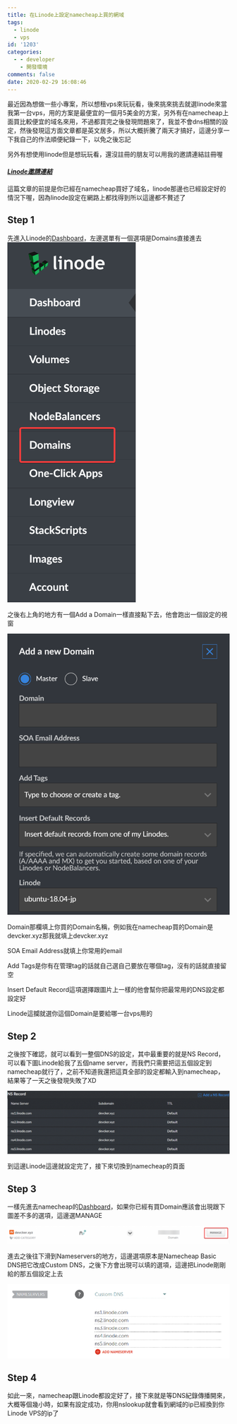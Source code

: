 ```yaml
---
title: 在Linode上設定namecheap上買的網域
tags:
  - linode
  - vps
id: '1203'
categories:
  - - developer
    - 開發環境
comments: false
date: 2020-02-29 16:08:46
---
```


最近因為想做一些小專案，所以想租vps來玩玩看，後來挑來挑去就選linode來當我第一台vps，用的方案是最便宜的一個月5美金的方案，另外有在namecheap上面買比較便宜的域名來用，不過都買完之後發現問題來了，我並不會dns相關的設定，然後發現這方面文章都是英文居多，所以大概折騰了兩天才搞好，這邊分享一下我自己的作法順便紀錄一下，以免之後忘記

另外有想使用linode但是想玩玩看，還沒註冊的朋友可以用我的邀請連結註冊喔

#### _[Linode邀請連結](https://www.linode.com/?r=64065cbcc62df964564e7eff9dac422b47d9ba72 "Linode邀請連結")_

這篇文章的前提是你已經在namecheap買好了域名，linode那邊也已經設定好的情況下喔，因為linode設定在網路上都找得到所以這邊都不贅述了

## Step 1

先進入Linode的[Dashboard](https://cloud.linode.com/dashboard "Dashboard")，左邊選單有一個選項是Domains直接進去 ![Linode Domains Option](./namecheap-domain-on-linode/firefox_pX53vJ9CEI.png)

之後右上角的地方有一個Add a Domain一樣直接點下去，他會跑出一個設定的視窗

![Linode Domain Setting](./namecheap-domain-on-linode/firefox_SJ89k9AZKI.png)

Domain那欄填上你買的Domain名稱，例如我在namecheap買的Domain是devcker.xyz那我就填上devcker.xyz

SOA Email Address就填上你常用的email

Add Tags是你有在管理tag的話就自己選自己要放在哪個tag，沒有的話就直接留空

Insert Default Record這項選擇跟圖片上一樣的他會幫你把最常用的DNS設定都設定好

Linode這攔就選你這個Domain是要給哪一台vps用的

## Step 2

之後按下確認，就可以看到一整個DNS的設定，其中最重要的就是NS Record，可以看下圖Linode給我了五個name server，而我們只需要把這五個設定到namecheap就行了，之前不知道我還把這頁全部的設定都輸入到namecheap，結果等了一天之後發現失敗了XD

![Linode NS Record](./namecheap-domain-on-linode/firefox_Vc7g9dsfuO-3-1024x291.png)

到這邊Linode這邊就設定完了，接下來切換到namecheap的頁面

## Step 3

一樣先進去namecheap的[Dashboard](https://ap.www.namecheap.com/dashboard "Dashboard")，如果你已經有買Domain應該會出現跟下圖差不多的選項，這邊選MANAGE

![namecheap domain](./namecheap-domain-on-linode/firefox_MQAGiWiBrR-1024x84.png)

進去之後往下滑到Nameservers的地方，這邊選項原本是Namecheap Basic DNS把它改成Custom DNS，之後下方會出現可以填的選項，這邊把Linode剛剛給的那五個設定上去

![namecheap set linode name server](./namecheap-domain-on-linode/firefox_tsJ9SonmMg.png)

## Step 4

如此一來，namecheap跟Linode都設定好了，接下來就是等DNS紀錄傳播開來，大概等個幾小時，如果有設定成功，你用nslookup就會看到網域的ip已經換到你Linode VPS的ip了